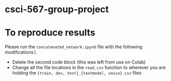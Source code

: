 # csci-567-group-project

# To reproduce results
Please run the `concatenated_network.ipynb` file with the following modifications:\
- Delete the second code block (this was left from use on Colab)
- Change all the file locations in the `read_csv` function to wherever you are holding the `{train, dev, test}_{textmodel, voice}.csv` files
